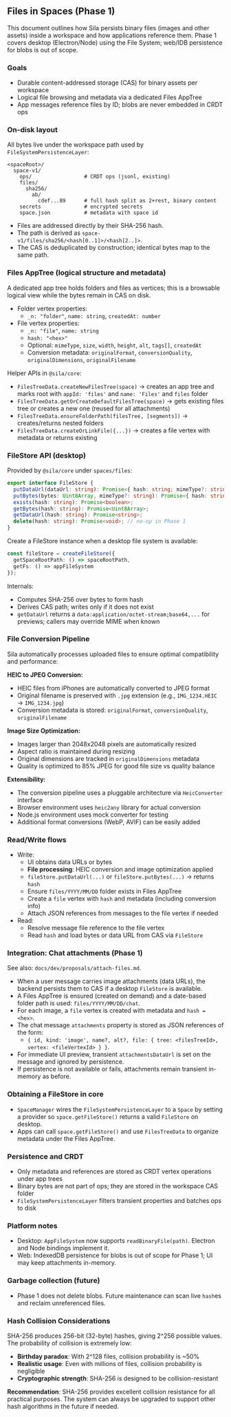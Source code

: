 ## Files in Spaces (Phase 1)

This document outlines how Sila persists binary files (images and other assets) inside a workspace and how applications reference them. Phase 1 covers desktop (Electron/Node) using the File System; web/IDB persistence for blobs is out of scope.

### Goals
- Durable content-addressed storage (CAS) for binary assets per workspace
- Logical file browsing and metadata via a dedicated Files AppTree
- App messages reference files by ID; blobs are never embedded in CRDT ops

### On-disk layout
All bytes live under the workspace path used by `FileSystemPersistenceLayer`:

```
<spaceRoot>/
  space-v1/
    ops/                 # CRDT ops (jsonl, existing)
    files/
      sha256/
        ab/
          cdef...89      # full hash split as 2+rest, binary content
    secrets              # encrypted secrets
    space.json           # metadata with space id
```

- Files are addressed directly by their SHA-256 hash.
- The path is derived as `space-v1/files/sha256/<hash[0..1]>/<hash[2..]>`.
- The CAS is deduplicated by construction; identical bytes map to the same path.

### Files AppTree (logical structure and metadata)
A dedicated app tree holds folders and files as vertices; this is a browsable logical view while the bytes remain in CAS on disk.

- Folder vertex properties:
  - `_n: "folder"`, `name: string`, `createdAt: number`
- File vertex properties:
  - `_n: "file"`, `name: string`
  - `hash: "<hex>"`
  - Optional: `mimeType`, `size`, `width`, `height`, `alt`, `tags[]`, `createdAt`
  - Conversion metadata: `originalFormat`, `conversionQuality`, `originalDimensions`, `originalFilename`

Helper APIs in `@sila/core`:
- `FilesTreeData.createNewFilesTree(space)` → creates an app tree and marks root with `appId: 'files'` and `name: 'Files'` and `files` folder
- `FilesTreeData.getOrCreateDefaultFilesTree(space)` → gets existing files tree or creates a new one (reused for all attachments)
- `FilesTreeData.ensureFolderPath(filesTree, [segments])` → creates/returns nested folders
- `FilesTreeData.createOrLinkFile({...})` → creates a file vertex with metadata or returns existing

### FileStore API (desktop)
Provided by `@sila/core` under `spaces/files`:

```ts
export interface FileStore {
  putDataUrl(dataUrl: string): Promise<{ hash: string; mimeType?: string; size: number }>;
  putBytes(bytes: Uint8Array, mimeType?: string): Promise<{ hash: string; size: number }>;
  exists(hash: string): Promise<boolean>;
  getBytes(hash: string): Promise<Uint8Array>;
  getDataUrl(hash: string): Promise<string>;
  delete(hash: string): Promise<void>; // no-op in Phase 1
}
```



Create a FileStore instance when a desktop file system is available:

```ts
const fileStore = createFileStore({
  getSpaceRootPath: () => spaceRootPath,
  getFs: () => appFileSystem
});
```

Internals:
- Computes SHA-256 over bytes to form hash
- Derives CAS path; writes only if it does not exist
- `getDataUrl` returns a `data:application/octet-stream;base64,...` for previews; callers may override MIME when known

### File Conversion Pipeline
Sila automatically processes uploaded files to ensure optimal compatibility and performance:

**HEIC to JPEG Conversion:**
- HEIC files from iPhones are automatically converted to JPEG format
- Original filename is preserved with `.jpg` extension (e.g., `IMG_1234.HEIC` → `IMG_1234.jpg`)
- Conversion metadata is stored: `originalFormat`, `conversionQuality`, `originalFilename`

**Image Size Optimization:**
- Images larger than 2048x2048 pixels are automatically resized
- Aspect ratio is maintained during resizing
- Original dimensions are tracked in `originalDimensions` metadata
- Quality is optimized to 85% JPEG for good file size vs quality balance

**Extensibility:**
- The conversion pipeline uses a pluggable architecture via `HeicConverter` interface
- Browser environment uses `heic2any` library for actual conversion
- Node.js environment uses mock converter for testing
- Additional format conversions (WebP, AVIF) can be easily added

### Read/Write flows
- Write:
  - UI obtains data URLs or bytes
  - **File processing**: HEIC conversion and image optimization applied
  - `fileStore.putDataUrl(...)` or `fileStore.putBytes(...)` → returns `hash`
  - Ensure `files/YYYY/MM/DD` folder exists in Files AppTree
  - Create a `file` vertex with `hash` and metadata (including conversion info)
  - Attach JSON references from messages to the file vertex if needed
- Read:
  - Resolve message file reference to the file vertex
  - Read `hash` and load bytes or data URL from CAS via `FileStore`

### Integration: Chat attachments (Phase 1)
See also: `docs/dev/proposals/attach-files.md`.

- When a user message carries image attachments (data URLs), the backend persists them to CAS if a desktop `FileStore` is available.
- A Files AppTree is ensured (created on demand) and a date-based folder path is used: `files/YYYY/MM/DD/chat`.
- For each image, a `file` vertex is created with metadata and `hash = <hex>`.
- The chat message `attachments` property is stored as JSON references of the form:
  - `{ id, kind: 'image', name?, alt?, file: { tree: <filesTreeId>, vertex: <fileVertexId> } }`.
- For immediate UI preview, transient `attachmentsDataUrl` is set on the message and ignored by persistence.
- If persistence is not available or fails, attachments remain transient in-memory as before.

### Obtaining a FileStore in core
- `SpaceManager` wires the `FileSystemPersistenceLayer` to a `Space` by setting a provider so `space.getFileStore()` returns a valid `FileStore` on desktop.
- Apps can call `space.getFileStore()` and use `FilesTreeData` to organize metadata under the Files AppTree.

### Persistence and CRDT
- Only metadata and references are stored as CRDT vertex operations under app trees
- Binary bytes are not part of ops; they are stored in the workspace CAS folder
- `FileSystemPersistenceLayer` filters transient properties and batches ops to disk

### Platform notes
- Desktop: `AppFileSystem` now supports `readBinaryFile(path)`. Electron and Node bindings implement it.
- Web: IndexedDB persistence for blobs is out of scope for Phase 1; UI may keep attachments in-memory.

### Garbage collection (future)
- Phase 1 does not delete blobs. Future maintenance can scan live `hash`es and reclaim unreferenced files.

### Hash Collision Considerations

SHA-256 produces 256-bit (32-byte) hashes, giving 2^256 possible values. The probability of collision is extremely low:

- **Birthday paradox**: With 2^128 files, collision probability is ~50%
- **Realistic usage**: Even with millions of files, collision probability is negligible
- **Cryptographic strength**: SHA-256 is designed to be collision-resistant

**Recommendation**: SHA-256 provides excellent collision resistance for all practical purposes. The system can always be upgraded to support other hash algorithms in the future if needed.